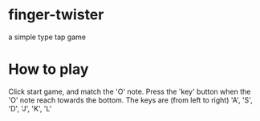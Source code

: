 # finger-twister
a simple type tap game

# How to play
Click start game, and match the 'O' note.
Press the 'key' button when the 'O' note reach towards the bottom.
The keys are (from left to right) 'A', 'S', 'D', 'J', 'K', 'L'

